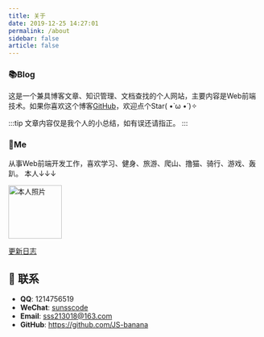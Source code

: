 ```yaml
---
title: 关于
date: 2019-12-25 14:27:01
permalink: /about
sidebar: false
article: false
---
```


### 📚Blog
这是一个兼具博客文章、知识管理、文档查找的个人网站，主要内容是Web前端技术。如果你喜欢这个博客[GitHub](https://github.com/JS-banana/vuepress)，欢迎点个Star( •̀ ω •́ )✧

:::tip
文章内容仅是我个人的小总结，如有误还请指正。
:::

### 🐼Me
从事Web前端开发工作，喜欢学习、健身、旅游、爬山、撸猫、骑行、游戏、轰趴。 本人↓↓↓

<img src='https://cdn.jsdelivr.net/gh/JS-banana/images/vuepress/1.jpg' alt='本人照片' style="width:106px;">

[更新日志](https://github.com/JS-banana/vuepress/commits/master)

## :email: 联系

- **QQ**: <a :href="qqUrl" class='qq'>1214756519</a>
- **WeChat**:  <a href="mailto:sss213018@163.com" class='qq'>sunsscode</a>
- **Email**:  <a href="mailto:sss213018@163.com">sss213018@163.com</a>
- **GitHub**: <https://github.com/JS-banana>

<script>
  export default {
    data(){
      return {
        qqUrl: 'tencent://message/?uin=1214756519&Site=&Menu=yes' 
      }
    },
    mounted(){
      const flag =  navigator.userAgent.match(/(phone|pad|pod|iPhone|iPod|ios|iPad|Android|Mobile|BlackBerry|IEMobile|MQQBrowser|JUC|Fennec|wOSBrowser|BrowserNG|WebOS|Symbian|Windows Phone)/i);
      if(flag){
        this.qqUrl = 'mqqwpa://im/chat?chat_type=wpa&uin=1214756519&version=1&src_type=web&web_src=oicqzone.com'
      }
    }
  }
</script>           